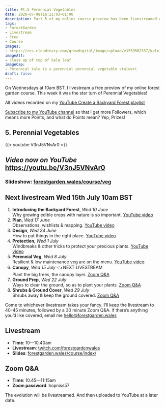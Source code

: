```yaml
---
title: Pt.5 Perennial Vegetables
date: 2020-07-08T16:21:03+01:00
description: Part 5 of my online course preview has been livestreamed and is now available on my YouTube channel 🙂
tags: 
- ForestGarden
- Livestream
- Free
- Course
images: 
- https://res.cloudinary.com/growdigital/image/upload/v1559502337/kale-21EB2C25.jpg
imageAlt:
- Close up of top of kale leaf
imageCap:
- Perennial kale is a perennial perennial vegetable stalwart
draft: false
---
```


On Wednesdays at 10am BST, I livestream a free preview of my online forest garden course. This week it was the star turn of Perennial Vegetables!

All videos recorded on my [YouTube Create a Backyard Forest playlist](https://www.youtube.com/playlist?list=PL3tnDlJcXMk9VLsc_KU0Ovv4spw5X9yIy)

[Subscribe to my YouTube channel](https://www.youtube.com/c/ForestGardenWales?view_as=subscriber?sub_confirmation=1) so that I get more Followers, which means more Points, and what do Points mean? Yep, Prizes!

## 5. Perennial Vegetables

{{< youtube V3nJ5VNvAr0 >}}

_Video now on YouTube_
https://youtu.be/V3nJ5VNvAr0
---

### Slideshow: [forestgarden.wales/course/veg](https://www.forestgarden.wales/course/veg/)

## Next livestream Wed 15th July 10am BST

1. **Introducing the Backyard Forest**, _Wed 10 June_    
  Why growing edible crops with nature is so important. [YouTube video](https://www.youtube.com/watch?v=IpOdZUUlnys)
2. **Plan**, _Wed 17 June_  
  Observations, wishlists & mapping. [YouTube video](https://www.youtube.com/watch?v=ucktxcnZQPE)
3. **Design**, _Wed 24 June_  
  How to put things in the right place. [YouTube video](https://www.youtube.com/watch?v=Jk8A-qD0Tag)
4. **Protection**, _Wed 1 July_  
  Windbreaks & other tricks to protect your precious plants. [YouTube video](https://www.youtube.com/watch?v=7L1LvUj_ZIE)
5. **Perennial Veg**, _Wed 8 July_  
  Resilient & low maintenance veg are on the menu. [YouTube video](https://youtu.be/V3nJ5VNvAr0)
6. **Canopy**, _Wed 15 July_ 👈 NEXT LIVESTREAM  
  Plant the big trees, the canopy layer. [Zoom Q&A](https://us04web.zoom.us/j/79821963982?pwd=cXZuQmpWeFNxaFpKVlpndkRuRVQxQT09)
7. **Ground Prep**, _Wed 22 July_  
  Ways to clear the ground, so as to plant your plants. [Zoom Q&A](https://us04web.zoom.us/j/72167629180?pwd=QU1ZdXhDRHh1VlNIYkl0SklNSTFNUT09)
8. **Shrubs & Ground Cover**, _Wed 29 July_  
  Shrubs away & keep the ground covered. [Zoom Q&A](https://us04web.zoom.us/j/77496886240?pwd=R2poUDZrSjNIemR0WXk0bHpBczdOQT09)

Come to whichever livestream takes your fancy. I’ll keep the livestream to 40-45 minutes, followed by a 30 minute Zoom Q&A. If there’s anything you’d like covered, email me <hello@forestgarden.wales>

## Livestream

* **Time**: 10—10.40am
* **Livestream**: [twitch.com/forestgardenwales](https://www.twitch.com/forestgardenwales)
* **Slides**: [forestgarden.wales/course/index/](https://www.forestgarden.wales/course/index/)

## Zoom Q&A

* **Time**: 10.45—11:15am
* **Zoom password**: hopniss57

The evolution will be livestreamed. And then uploaded to YouTube at a later date.
